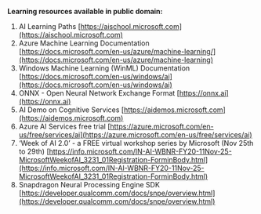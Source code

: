 **Learning resources available in public domain:**
1. AI Learning Paths [https://aischool.microsoft.com](https://aischool.microsoft.com)
2. Azure Machine Learning Documentation [https://docs.microsoft.com/en-us/azure/machine-learning/](https://docs.microsoft.com/en-us/azure/machine-learning)
3. Windows Machine Learning (WinML) Documentation [https://docs.microsoft.com/en-us/windows/ai](https://docs.microsoft.com/en-us/windows/ai)
4. ONNX - Open Neural Network Exchange Format [https://onnx.ai](https://onnx.ai)
5. AI Demo on Cognitive Services [https://aidemos.microsoft.com](https://aidemos.microsoft.com)
6. Azure AI Services free trial [https://azure.microsoft.com/en-us/free/services/ai](https://azure.microsoft.com/en-us/free/services/ai)
7. ‘Week of AI 2.0’ - a FREE virtual workshop series by Microsoft (Nov 25th to 29th) [https://info.microsoft.com/IN-AI-WBNR-FY20-11Nov-25-MicrosoftWeekofAI_3231_01Registration-ForminBody.html](https://info.microsoft.com/IN-AI-WBNR-FY20-11Nov-25-MicrosoftWeekofAI_3231_01Registration-ForminBody.html)
8. Snapdragon Neural Processing Engine SDK [https://developer.qualcomm.com/docs/snpe/overview.html](https://developer.qualcomm.com/docs/snpe/overview.html)
